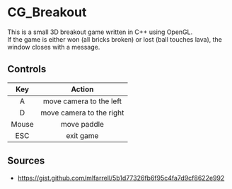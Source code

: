 # CG_Breakout

This is a small 3D breakout game written in C++ using OpenGL.  
If the game is either won (all bricks broken) or lost (ball touches lava), the window closes with a message.

## Controls

| Key | Action |
| :-: | :-: |
| A | move camera to the left |
| D | move camera to the right |
| Mouse | move paddle |
| ESC | exit game |

## Sources
- https://gist.github.com/mlfarrell/5b1d77326fb6f95c4fa7d9cf8622e992
